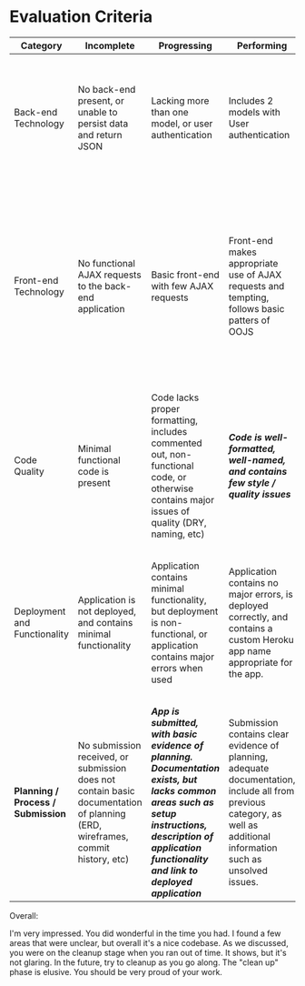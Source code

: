 # Evaluation Criteria

| Category                        | Incomplete                                                                                                                    | Progressing                                                                                                                                                                                           | Performing                                                                                                                                                             | Excelling                                                                                                                                                                                                           |
|---------------------------------|-------------------------------------------------------------------------------------------------------------------------------|-------------------------------------------------------------------------------------------------------------------------------------------------------------------------------------------------------|------------------------------------------------------------------------------------------------------------------------------------------------------------------------|---------------------------------------------------------------------------------------------------------------------------------------------------------------------------------------------------------------------|
| Back-end Technology             | No back-end present, or unable to persist data and return JSON                                                                | Lacking more than one model, or user authentication                                                                                                                                                   | Includes 2 models with User authentication                                                                                                                             | ***Includes many well-structured models, and advanced functionality such as authorization, 3rd-party API integration, or other technology not covered in class*** |
| Front-end Technology            | No functional AJAX requests to the back-end application                                                                       | Basic front-end with few AJAX requests                                                                                                                                                                | Front-end makes appropriate use of AJAX requests and tempting, follows basic patters of OOJS                                                                           | ***In addition to appropriate AJAX requests, templating, and OOJS principles, application behaves like a true single-page application (makes use of history.pushState, or technologies not covered in class). Submission includes proof of HTML / CSS validation*** |
| Code Quality                    | Minimal functional code is present                                                                                            | Code lacks proper formatting, includes commented out, non-functional code, or otherwise contains major issues of quality (DRY, naming, etc)                                                           | ***Code is well-formatted, well-named, and contains few style / quality issues***                                                                                            | No major code quality issues, makes use of OOJS patterns appropriately, and follows techniques such as separation of concerns, abstraction, and encapsulation                                                       |
| Deployment and Functionality    | Application is not deployed, and contains minimal functionality                                                               | Application contains minimal functionality, but deployment is non-functional, or application contains major errors when used                                                                          | Application contains no major errors, is deployed correctly, and contains a custom Heroku app name appropriate for the app.                                            | ***App has advanced functionality that works with minimal errors, and may make use of advanced tools such as APIs, plugins, etc. App may be deployed to a service other than Heroku (e.g. Digital Ocean). ***             |
| **Planning / Process / Submission** | No submission received, or submission does not contain basic documentation of planning (ERD, wireframes, commit history, etc) | ***App is submitted, with basic evidence of planning. Documentation exists, but lacks common areas such as setup instructions, description of application functionality and link to deployed application*** | Submission contains clear evidence of planning, adequate documentation, include all from previous category, as well as additional information such as unsolved issues. | Submission includes everything in previous category, as well as evidence of proper teamwork, such as feature branching, code review, github issue / user story tracking, and justification of technical decisions.  |


Overall:

I'm very impressed.  You did wonderful in the time you had.  I found a few areas that were unclear, but overall it's a nice codebase.  As we discussed, you were on the cleanup stage when you ran out of time.  It shows, but it's not glaring.  In the future, try to cleanup as you go along.  The "clean up" phase is elusive. You should be very proud of your work.

